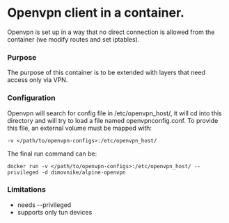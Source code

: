 # Openvpn client in a container.

Openvpn is set up in a way that no direct connection is allowed from the container (we modify routes and set iptables). 

### Purpose

The purpose of this container is to be extended with layers that need access only via VPN.

### Configuration

Openvpn will search for config file in /etc/openvpn_host/, it will cd into this directory and will try to load a file named openvpnconfig.conf. To provide this file, an external volume must be mapped with:

```-v </path/to/openvpn-configs>:/etc/openvpn_host/```

The final run command can be:

```docker run -v </path/to/openvpn-configs>:/etc/openvpn_host/ --privileged -d dimovnike/alpine-openvpn```

### Limitations

* needs --privileged
* supports only tun devices
